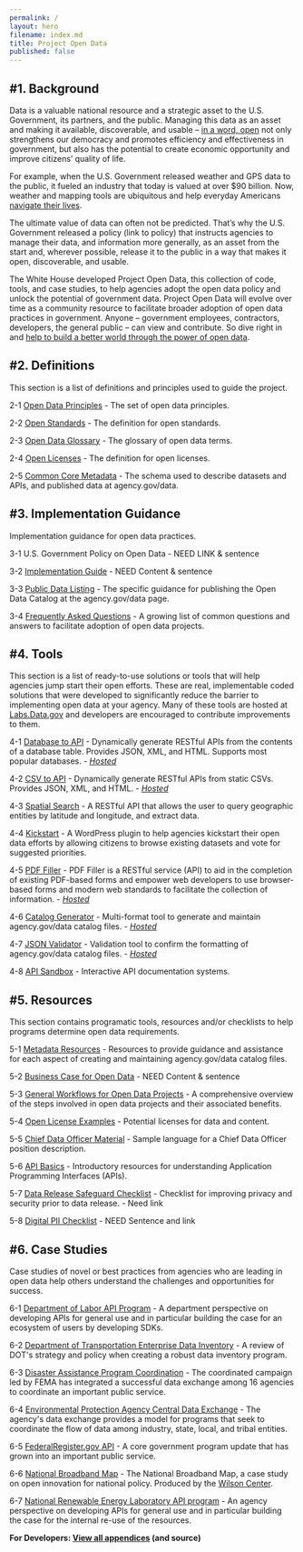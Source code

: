 ```yaml
---
permalink: /
layout: hero
filename: index.md
title: Project Open Data
published: false
---
```


#1. Background
-------------
Data is a valuable national resource and a strategic asset to the U.S. Government, its partners, and the public.  Managing this data as an asset and making it available, discoverable, and usable – [in a word, open](http://project-open-data.github.com/principles/) not only strengthens our democracy and promotes efficiency and effectiveness in government, but also has the potential to create economic opportunity and improve citizens’ quality of life. 

For example, when the U.S. Government released weather and GPS data to the public, it fueled an industry that today is valued at over $90 billion. Now, weather and mapping tools are ubiquitous and help everyday Americans [navigate their lives](http://project-open-data.github.com/business-case/). 

The ultimate value of data can often not be predicted. That’s why the U.S. Government released a policy (link to policy) that instructs agencies to manage their data, and information more generally, as an asset from the start and, wherever possible, release it to the public in a way that makes it open, discoverable, and usable. 

The White House developed Project Open Data, this collection of code, tools, and case studies, to help agencies adopt the open data policy and unlock the potential of government data. Project Open Data will evolve over time as a community resource to facilitate broader adoption of open data practices in government. Anyone – government employees, contractors, developers, the general public – can view and contribute. So dive right in and [help to build a better world through the power of open data](project-open-data.github.com/governance). 


#2. Definitions
--------------
This section is a list of definitions and principles used to guide the project.

2-1 [Open Data Principles](http://project-open-data.github.com/principles/) - The set of open data principles.

2-2 [Open Standards](http://project-open-data.github.com/open-standards/) - The definition for open standards. 

2-3 [Open Data Glossary](http://project-open-data.github.com/glossary/) - The glossary of open data terms.

2-4 [Open Licenses](http://project-open-data.github.com/open-licenses/) - The definition for open licenses. 

2-5 [Common Core Metadata](http://project-open-data.github.com/schema/) - The schema used to describe datasets and APIs, and published data at agency.gov/data.  


#3. Implementation Guidance
----------------
Implementation guidance for open data practices.  

3-1 U.S. Government Policy on Open Data - NEED LINK & sentence

3-2 [Implementation Guide](/implementation-guide/) - NEED Content & sentence

3-3 [Public Data Listing](http://project-open-data.github.com/catalog) - The specific guidance for publishing the Open Data Catalog at the agency.gov/data page.  

3-4 [Frequently Asked Questions](http://project-open-data.github.com/faq) - A growing list of common questions and answers to facilitate adoption of open data projects.  


#4. Tools 
-------------
This section is a list of ready-to-use solutions or tools that will help agencies jump start their open efforts.  These are real, implementable coded solutions that were developed to significantly reduce the barrier to implementing open data at your agency.  Many of these tools are hosted at [Labs.Data.gov](http://labs.data.gov) and developers are encouraged to contribute improvements to them.  

4-1 [Database to API](https://github.com/project-open-data/db-to-api) - Dynamically generate RESTful APIs from the contents of a database table. Provides JSON, XML, and HTML. Supports most popular databases. -  *[Hosted](http://labs.data.gov/db-to-api/readme.md)*
 
4-2 [CSV to API](https://github.com/project-open-data/csv-to-api) - Dynamically generate RESTful APIs from static CSVs. Provides JSON, XML, and HTML. -  *[Hosted](http://labs.data.gov/csv-to-api/)*

4-3 [Spatial Search](https://github.com/project-open-data/SpatialSearch) - A RESTful API that allows the user to query geographic entities by latitude and longitude, and extract data.

4-4 [Kickstart](https://github.com/project-open-data/kickstart) - A WordPress plugin to help agencies kickstart their open data efforts by allowing citizens to browse existing datasets and vote for suggested priorities.  

4-5 [PDF Filler](https://github.com/project-open-data/pdf-filler) - PDF Filler is a RESTful service (API) to aid in the completion of existing PDF-based forms and empower web developers to use browser-based forms and modern web standards to facilitate the collection of information. -  *[Hosted](http://labs.data.gov/pdf-filler)*

4-6 [Catalog Generator](https://github.com/project-open-data/catalog-generator) - Multi-format tool to generate and maintain agency.gov/data catalog files. -  *[Hosted](http://project-open-data.github.com/catalog-generator/)*

4-7 [JSON Validator](https://github.com/project-open-data/json-validator) - Validation tool to confirm the formatting of agency.gov/data catalog files. -  *[Hosted](http://project-open-data.github.com/json-validator/)*

4-8 [API Sandbox](http://project-open-data.github.com/api-sandbox) - Interactive API documentation systems.  


#5. Resources
----------------------
This section contains programatic tools, resources and/or checklists to help programs determine open data requirements.

5-1 [Metadata Resources](http://project-open-data.github.com/metadata-resources/) - 
Resources to provide guidance and assistance for each aspect of creating and maintaining agency.gov/data catalog files.  

5-2 [Business Case for Open Data](http://project-open-data.github.com/business-case/) - NEED Content & sentence

5-3 [General Workflows for Open Data Projects](http://project-open-data.github.com/future-case-study/) - A comprehensive overview of the steps involved in open data projects and their associated benefits.  

5-4 [Open License Examples](http://project-open-data.github.com/license-examples/) - Potential licenses for data and content.  

5-5 [Chief Data Officer Material](http://project-open-data.github.com/cdo/) - Sample language for a Chief Data Officer position description.

5-6 [API Basics](http://project-open-data.github.com/api-basics/) - Introductory resources for understanding Application Programming Interfaces (APIs).

5-7 [Data Release Safeguard Checklist]() - Checklist for improving privacy and security prior to data release. - Need link

5-8 [Digital PII Checklist]() - NEED Sentence and link


#6. Case Studies
----------------
Case studies of novel or best practices from agencies who are leading in open data help others understand the challenges and opportunities for success.

6-1 [Department of Labor API Program](http://project-open-data.github.com/labor-case-study/) - A department perspective on developing APIs for general use and in particular building the case for an ecosystem of users by developing SDKs.

6-2 [Department of Transportation Enterprise Data Inventory](http://project-open-data.github.com/transportation-case-study/) - A review of DOT's strategy and policy when creating a robust data inventory program.  

6-3 [Disaster Assistance Program Coordination](http://project-open-data.github.com/fema-case-study/) - The coordinated campaign led by FEMA has integrated a successful data exchange among 16 agencies to coordinate an important public service.  

6-4 [Environmental Protection Agency Central Data Exchange](http://project-open-data.github.com/epa-case-study/) - The agency's data exchange provides a model for programs that seek to coordinate the flow of data among industry, state, local, and tribal entities.  

6-5 [FederalRegister.gov API](https://www.federalregister.gov/uploads/2012/11/FR2-API-Case-Study1.pdf) - A core government program update that has grown into an important public service.

6-6 [National Broadband Map](http://www.wilsoncenter.org/sites/default/files/National%20Broadband%20Map%20Wilson%20Center%20Case%20Study.pdf) - The National Broadband Map, a case study on open innovation for national policy.  Produced by the [Wilson Center](http://www.wilsoncenter.org/).

6-7 [National Renewable Energy Laboratory API program](http://developer.nrel.gov/api-case-study/) - An agency perspective on developing APIs for general use and in particular building the case for the internal re-use of the resources.




**For Developers: [View all appendices](http://github.com/project-open-data/) (and source)**
